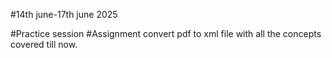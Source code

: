 #14th june-17th june 2025

#Practice session
#Assignment
 convert pdf to xml file with all the concepts covered till now.
